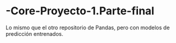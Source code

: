 # -Core-Proyecto-1.Parte-final
Lo mismo que el otro repositorio de Pandas, pero con modelos de predicción entrenados.
